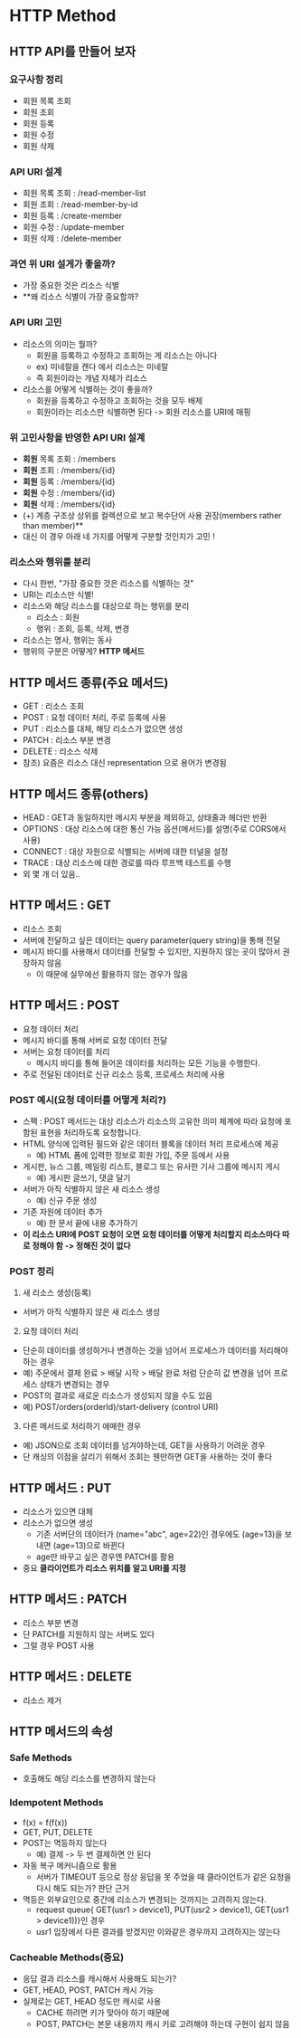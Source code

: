 # HTTP Method

## HTTP API를 만들어 보자

### 요구사항 정리
- 회원 목록 조회
- 회원 조회
- 회원 등록
- 회원 수정
- 회원 삭제

### API URI 설계
- 회원 목록 조회 : /read-member-list
- 회원 조회 : /read-member-by-id
- 회원 등록 : /create-member
- 회원 수정 : /update-member
- 회원 삭제 : /delete-member

### 과연 위 URI 설게가 좋을까?
- 가장 중요한 것은 리소스 식별
- **왜 리소스 식별이 가장 중요할까?

### API URI 고민
- 리소스의 의미는 뭘까?
  - 회원을 등록하고 수정하고 조회하는 게 리소스는 아니다
  - ex) 미네랄을 캔다 에서 리소스는 미네랄
  - 즉 회원이라는 개념 자체가 리소스
- 리소스를 어떻게 식별하는 것이 좋을까?
  - 회원을 등록하고 수정하고 조회하는 것을 모두 배제
  - 회원이라는 리소스만 식별하면 된다 -> 회원 리소스를 URI에 매핑


### 위 고민사항을 반영한 API URI 설계
- **회원** 목록 조회 : /members
- **회원** 조회 : /members/{id}
- **회원** 등록 : /members/{id}
- **회원** 수정 : /members/{id}
- **회원** 삭제 : /members/{id}
- (+) 계층 구조상 상위를 컬렉션으로 보고 복수단어 사용 권장(members rather than member)**
- 대신 이 경우 아래 네 가지를 어떻게 구분할 것인지가 고민 !

### 리소스와 행위를 분리
- 다시 한번, "가장 중요한 것은 리소스를 식별하는 것"
- URI는 리소스만 식별!
- 리소스와 해당 리소스를 대상으로 하는 행위를 분리
  - 리소스 : 회원
  - 행위 : 조회, 등록, 삭제, 변경
- 리소스는 명사, 행위는 동사
- 행위의 구분은 어떻게? **HTTP 메서드**

## HTTP 메서드 종류(주요 메서드)
- GET : 리소스 조회
- POST : 요청 데이터 처리, 주로 등록에 사용
- PUT : 리소스를 대체, 해당 리소스가 없으면 생성
- PATCH : 리소스 부분 변경
- DELETE : 리소스 삭제
- 참조) 요즘은 리소스 대신 representation 으로 용어가 변경됨

## HTTP 메서드 종류(others)
- HEAD : GET과 동일하지만 메시지 부분을 제외하고, 상태줄과 헤더만 반환
- OPTIONS : 대상 리소스에 대한 통신 가능 옵션(메서드)를 설명(주로 CORS에서 사용)
- CONNECT : 대상 자원으로 식별되는 서버에 대한 터널을 설정
- TRACE : 대상 리소스에 대한 경로를 따라 루프백 테스트를 수행
- 외 몇 개 더 있음..

## HTTP 메서드 : GET
- 리소스 조회
- 서버에 전달하고 싶은 데이터는 query parameter(query string)을 통해 전달
- 메시지 바디를 사용해서 데이터를 전달할 수 있지만, 지원하지 않는 곳이 많아서 권장하지 않음
  - 이 때문에 실무에선 활용하지 않는 경우가 많음

## HTTP 메서드 : POST
- 요청 데이터 처리
- 메시지 바디를 통해 서버로 요청 데이터 전달
- 서버는 요청 데이터를 처리
  - 메시지 바디를 통해 들어온 데이터를 처리하는 모든 기능을 수행한다.
- 주로 전달된 데이터로 신규 리소스 등록, 프로세스 처리에 사용

### POST 예시(요청 데이터를 어떻게 처리?)
- 스팩 : POST 메서드는 대상 리소스가 리소스의 고유한 의미 체계에 따라 요청에 포함된 표현을 처리하도록 요청합니다.
- HTML 양식에 입력된 필드와 같은 데이터 블록을 데이터 처리 프로세스에 제공
  - 예) HTML 폼에 입력한 정보로 회원 가입, 주문 등에서 사용
- 게시판, 뉴스 그룹, 메일링 리스트, 블로그 또는 유사한 기사 그룹에 메시지 게시
  - 예) 게시판 글쓰기, 댓글 달기
- 서버가 아직 식별하지 않은 새 리소스 생성
  - 예) 신규 주문 생성
- 기존 자원에 데이터 추가
  - 예) 한 문서 끝에 내용 추가하기
- **이 리소스 URI에 POST 요청이 오면 요청 데이터를 어떻게 처리할지 리소스마다 따로 정해야 함 -> 정해진 것이 없다**

### POST 정리
1. 새 리소스 생성(등록)
  - 서버가 아직 식별하지 않은 새 리소스 생성
2. 요청 데이터 처리
  - 단순히 데이터를 생성하거나 변경하는 것을 넘어서 프로세스가 데이터를 처리해야하는 경우
  - 예) 주문에서 결제 완료 > 배달 시작 > 배달 완료 처럼 단순히 값 변경을 넘어 프로세스 상태가 변경되는 경우
  - POST의 결과로 새로운 리소스가 생성되지 않을 수도 있음
  - 예) POST/orders(orderId)/start-delivery (control URI)
3. 다른 메서드로 처리하기 애매한 경우
  - 예) JSON으로 조회 데이터를 넘겨야하는데, GET을 사용하기 어려운 경우
  - 단 캐싱의 이점을 살리기 위해서 조회는 웬만하면 GET을 사용하는 것이 좋다

## HTTP 메서드 : PUT
- 리소스가 있으면 대체
- 리소스가 없으면 생성
  - 기존 서버단의 데이터가 (name="abc", age=22)인 경우에도 (age=13)을 보내면 (age=13)으로 바뀐다 
  - age만 바꾸고 싶은 경우엔 PATCH를 활용
- 중요 **클라이언트가 리소스 위치를 알고 URI를 지정**

## HTTP 메서드 : PATCH
- 리소스 부분 변경
- 단 PATCH를 지원하지 않는 서버도 있다
- 그럴 경우 POST 사용

## HTTP 메서드 : DELETE
- 리소스 제거

## HTTP 메서드의 속성

### Safe Methods
- 호출해도 해당 리소스를 변경하지 않는다

### Idempotent Methods
- f(x) = f(f(x))
- GET, PUT, DELETE
- POST는 멱등하지 않는다
  - 예) 결제 -> 두 번 결제하면 안 된다
- 자동 복구 메커니즘으로 활용
  - 서버가 TIMEOUT 등으로 정상 응답을 못 주었을 때 클라이언트가 같은 요청을 다시 해도 되는가? 판단 근거
- 멱등은 외부요인으로 중간에 리소스가 변경되는 것까지는 고려하지 않는다.
  - request queue{ GET(usr1 > device1), PUT(usr2 > device1), GET(usr1 > device1))}인 경우
  - usr1 입장에서 다른 결과를 받겠지만 이와같은 경우까지 고려하지는 않는다

### Cacheable Methods(중요)
- 응답 결과 리소스를 캐시해서 사용해도 되는가?
- GET, HEAD, POST, PATCH 캐시 가능
- 실제로는 GET, HEAD 정도만 캐시로 사용
  - CACHE 하려면 키가 맞아야 하기 때문에
  - POST, PATCH는 본문 내용까지 캐시 키로 고려해야 하는데 구현이 쉽지 않음